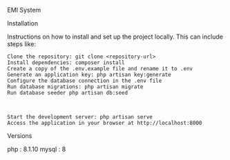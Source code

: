 EMI System


Installation

Instructions on how to install and set up the project locally. This can include steps like:

    Clone the repository: git clone <repository-url>
    Install dependencies: composer install
    Create a copy of the .env.example file and rename it to .env
    Generate an application key: php artisan key:generate
    Configure the database connection in the .env file
    Run database migrations: php artisan migrate
    Run database seeder php artisan db:seed



    Start the development server: php artisan serve
    Access the application in your browser at http://localhost:8000

Versions

php : 8.1.10
mysql : 8